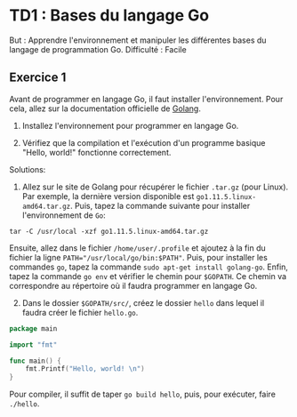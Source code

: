 
# TD1 : Bases du langage Go

But : Apprendre l'environnement et manipuler les différentes bases du langage de programmation Go. 
Difficulté : Facile

## Exercice 1

Avant de programmer en langage Go, il faut installer l'environnement. Pour cela, allez sur la documentation officielle de [Golang](https://golang.org/doc/install).

1. Installez l'environnement pour programmer en langage Go. 

2. Vérifiez que la compilation et l'exécution d'un programme basique "Hello, world!" fonctionne correctement. 

Solutions: 

1. Allez sur le site de Golang pour récupérer le fichier `.tar.gz` (pour Linux). Par exemple, la dernière version disponible est `go1.11.5.linux-amd64.tar.gz`. Puis, tapez la commande suivante pour installer l'environnement de `Go`: 
```shell
tar -C /usr/local -xzf go1.11.5.linux-amd64.tar.gz
```
Ensuite, allez dans le fichier `/home/user/.profile` et ajoutez à la fin du fichier la ligne `PATH="/usr/local/go/bin:$PATH"`. 
Puis, pour installer les commandes `go`, tapez la commande `sudo apt-get install golang-go`.
Enfin, tapez la commande `go env` et vérifier le chemin pour `$GOPATH`. Ce chemin va correspondre au répertoire où il faudra programmer en langage Go. 

2. Dans le dossier `$GOPATH/src/`, créez le dossier `hello` dans lequel il faudra créer le fichier `hello.go`. 

```go
package main

import "fmt"

func main() {
	fmt.Printf("Hello, world! \n")
}
```
Pour compiler, il suffit de taper `go build hello`, puis, pour exécuter, faire `./hello`. 

